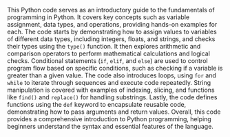 This Python code serves as an introductory guide to the fundamentals of programming in Python. It covers key concepts such as variable assignment, data types, and operations, providing hands-on examples for each. The code starts by demonstrating how to assign values to variables of different data types, including integers, floats, and strings, and checks their types using the `type()` function. It then explores arithmetic and comparison operators to perform mathematical calculations and logical checks. Conditional statements (`if`, `elif`, and `else`) are used to control program flow based on specific conditions, such as checking if a variable is greater than a given value. The code also introduces loops, using `for` and `while` to iterate through sequences and execute code repeatedly. String manipulation is covered with examples of indexing, slicing, and functions like `find()` and `replace()` for handling substrings. Lastly, the code defines functions using the `def` keyword to encapsulate reusable code, demonstrating how to pass arguments and return values. Overall, this code provides a comprehensive introduction to Python programming, helping beginners understand the syntax and essential features of the language.
